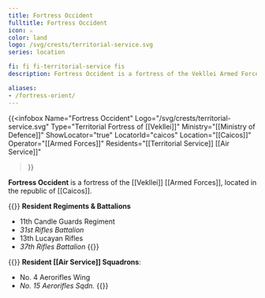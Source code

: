 ```yaml
---
title: Fortress Occident
fulltitle: Fortress Occident
icon: ⚔️
color: land
logo: /svg/crests/territorial-service.svg
series: location

fi: fi fi-territorial-service fis
description: Fortress Occident is a fortress of the Vekllei Armed Forces, located in the republic of Caicos.

aliases:
- /fortress-orient/
---
```

{{<infobox
	 Name="Fortress Occident"
	 Logo="/svg/crests/territorial-service.svg"
	 Type="Territorial Fortress of [[Vekllei]]"
	 Ministry="[[Ministry of Defence]]"
	 ShowLocator="true"
	 LocatorId="caicos"
	 Location="[[Caicos]]"
     Operator="[[Armed Forces]]"
     Residents="[[Territorial Service]] [[Air Service]]"
 >}}

**Fortress Occident** is a fortress of the [[Vekllei]] [[Armed Forces]], located in the republic of [[Caicos]].

{{<note table>}}
**Resident Regiments & Battalions**

* 11th Candle Guards Regiment
* *31st Rifles Battalion*
* 13th Lucayan Rifles
* *37th Rifles Battalion*
{{</note>}}

{{<note table>}}
**Resident [[Air Service]] Squadrons**:

* No. 4 Aerorifles Wing
* *No. 15 Aerorifles Sqdn.*
{{</note>}}


